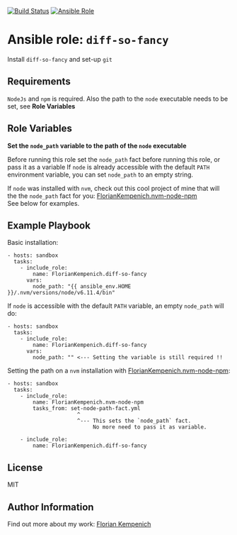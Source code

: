 [![Build Status](https://travis-ci.org/FlorianKempenich/ansible-role-diff-so-fancy.svg?branch=master)](https://travis-ci.org/FlorianKempenich/ansible-role-diff-so-fancy) [![Ansible Role](https://img.shields.io/ansible/role/23203.svg)](https://galaxy.ansible.com/FlorianKempenich/diff-so-fancy)

# Ansible role: `diff-so-fancy`
Install `diff-so-fancy` and set-up `git`

## Requirements
`NodeJs` and `npm` is required.
Also the path to the `node` executable needs to be set, see **Role Variables**

## Role Variables
**Set the `node_path` variable to the path of the `node` executable**

Before running this role set the `node_path` fact before running this role, or pass it as a variable
If `node` is already accessible with the default `PATH` environment variable, you can set `node_path` to an empty string.

If `node` was installed with `nvm`, check out this cool project of mine that will the the `node_path` fact for you: [FlorianKempenich.nvm-node-npm](https://galaxy.ansible.com/FlorianKempenich/nvm-node-npm)  
See below for examples.


## Example Playbook
Basic installation:
```
- hosts: sandbox
  tasks:
    - include_role:
        name: FlorianKempenich.diff-so-fancy
      vars:
        node_path: "{{ ansible_env.HOME }}/.nvm/versions/node/v6.11.4/bin"
```

If `node` is accessible with the default `PATH` variable, an empty `node_path` will do:
```
- hosts: sandbox
  tasks:
    - include_role:
        name: FlorianKempenich.diff-so-fancy
      vars:
        node_path: "" <--- Setting the variable is still required !!
```

Setting the path on a `nvm` installation with [FlorianKempenich.nvm-node-npm](https://galaxy.ansible.com/FlorianKempenich/nvm-node-npm):
```
- hosts: sandbox
  tasks:
    - include_role:
        name: FlorianKempenich.nvm-node-npm
        tasks_from: set-node-path-fact.yml
                      ^
                      ^--- This sets the `node_path` fact.
                           No more need to pass it as variable.

    - include_role:
        name: FlorianKempenich.diff-so-fancy
```

## License
MIT

## Author Information
Find out more about my work: [Florian Kempenich](https://floriankempenich.com)
